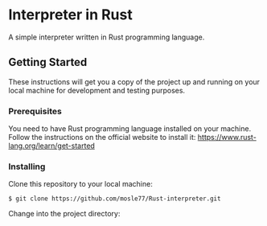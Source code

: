 # Interpreter in Rust

A simple interpreter written in Rust programming language.

## Getting Started

These instructions will get you a copy of the project up and running on your local machine for development and testing purposes.

### Prerequisites

You need to have Rust programming language installed on your machine. Follow the instructions on the official website to install it: https://www.rust-lang.org/learn/get-started

### Installing

Clone this repository to your local machine:

```shell
$ git clone https://github.com/mosle77/Rust-interpreter.git
```

Change into the project directory:

